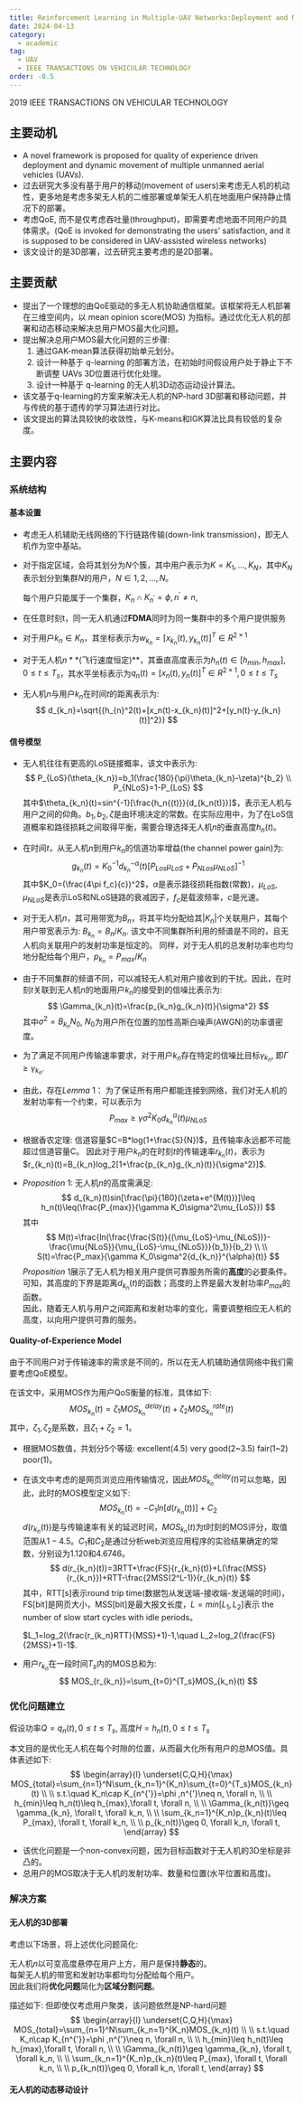 ```yaml
---
title: Reinforcement Learning in Multiple-UAV Networks:Deployment and Movement Design 
date: 2024-04-13
category:
  - academic
tag:
  - UAV
  - IEEE TRANSACTIONS ON VEHICULAR TECHNOLOGY
order: -0.5
---
```


2019 IEEE TRANSACTIONS ON VEHICULAR TECHNOLOGY

## 主要动机

- A novel framework is proposed for quality of experience driven deployment and dynamic movement of multiple unmanned aerial vehicles (UAVs).
- 过去研究大多没有基于用户的移动(movement of users)来考虑无人机的机动性，更多地是考虑多架无人机的二维部署或单架无人机在地面用户保持静止情况下的部署。
- 考虑QoE, 而不是仅考虑吞吐量(throughput)，即需要考虑地面不同用户的具体需求。(QoE is invoked for demonstrating the users’ satisfaction, and it is supposed to be considered in UAV-assisted wireless networks)
- 该文设计的是3D部署，过去研究主要考虑的是2D部署。

## 主要贡献

- 提出了一个理想的由QoE驱动的多无人机协助通信框架。该框架将无人机部署在三维空间内，以 mean opinion score(MOS) 为指标。通过优化无人机的部署和动态移动来解决总用户MOS最大化问题。
- 提出解决总用户MOS最大化问题的三步骤: 
  1. 通过GAK-mean算法获得初始单元划分。
  2. 设计一种基于 q-learning 的部署方法，在初始时间假设用户处于静止下不断调整 UAVs 3D位置进行优化处理。
  3. 设计一种基于 q-learning 的无人机3D动态运动设计算法。
- 该文基于q-learning的方案来解决无人机的NP-hard 3D部署和移动问题，并与传统的基于遗传的学习算法进行对比。
- 该文提出的算法具较快的收敛性，与K-means和IGK算法比具有较低的复杂度。

## 主要内容

### 系统结构

#### 基本设置

- 考虑无人机辅助无线网络的下行链路传输(down-link transmission)，即无人机作为空中基站。

- 对于指定区域，会将其划分为$N$个簇，其中用户表示为$K={K_1,\dots,K_N}$，其中$K_N$表示划分到集群$N$的用户，$N\in{1,2,\dots,N}$。

  每个用户只能属于一个集群，$K_n\cap K_{n^{'}}=\phi, n^{'}\ne n,$

- 在任意时刻t，同一无人机通过**FDMA**同时为同一集群中的多个用户提供服务

- 对于用户$k_n\in K_n$，其坐标表示为$w_{k_n}=[x_{k_n}(t),y_{k_n}(t)]^T\in R^{2\times1}$

- 对于无人机$n**$(飞行速度恒定)**，其垂直高度表示为$h_n(t)\in[h_{min},h_{max}], 0\leq t\leq T_s$，其水平坐标表示为$q_n(t)=[x_n(t),y_n(t)]^T\in R^{2\times 1}, 0\leq t\leq T_s$

-  无人机$n$与用户$k_n$在时间$t$的距离表示为:
  $$
  d_{k_n}=\sqrt{{h_{n}^2(t)+[x_n(t)-x_{k_n}(t)]^2+[y_n(t)-y_{k_n}(t)]^2}}
  $$

#### 信号模型

- 无人机往往有更高的LoS链接概率，该文中表示为: 
  $$
  P_{LoS}(\theta_{k_n})=b_1(\frac{180}{\pi}\theta_{k_n}-\zeta)^{b_2} \\
  P_{NLoS}=1-P_{LoS}
  $$
  其中$\theta_{k_n}(t)=sin^{-1}[\frac{h_n{(t)}}{d_{k_n(t)}}]$，表示无人机与用户之间的仰角。$b_1, b_2, \zeta$是由环境决定的常数。在实际应用中，为了在LoS信道概率和路径损耗之间取得平衡，需要合理选择无人机$n$的垂直高度$h_n(t)$。

- 在时间$t$，从无人机$n$到用户$k_n$的信道功率增益(the channel power gain)为:
  $$
  g_{k_n}(t)={K_0}^{-1}{d_{k_n}}^{-\alpha}(t)[P_{Los}\mu_{LoS}+P_{NLos}\mu_{NLoS}]^{-1}
  $$
  其中$K_0=(\frac{4\pi f_c}{c})^2$，$\alpha$是表示路径损耗指数(常数)，$\mu_{LoS},\mu_{NLoS}$是表示LoS和NLoS链路的衰减因子，$f_c$是载波频率，$c$是光速。

- 对于无人机$n$，其可用带宽为$B_n$，将其平均分配给其$\left | K_n \right |$个关联用户，其每个用户带宽表示为: $B_{k_n}=B_n/K_n$.
  该文中不同集群所利用的频谱是不同的，且无人机向关联用户的发射功率是恒定的。
  同样，对于无人机的总发射功率也均匀地分配给每个用户，$p_{k_n}=P_{max}/K_n$

- 由于不同集群的频谱不同，可以减轻无人机对用户接收到的干扰。因此，在时刻$t$关联到无人机$n$的地面用户$k_n$的接受到的信噪比表示为:
  $$
  \Gamma_{k_n}(t)=\frac{p_{k_n}g_{k_n}(t)}{\sigma^2}
  $$
  其中$\sigma^2=B_{k_n}N_0$, $N_0$为用户所在位置的加性高斯白噪声(AWGN)的功率谱密度。

- 为了满足不同用户传输速率要求，对于用户$k_n$存在特定的信噪比目标$\gamma_{k_n}$, 即$\Gamma\geq \gamma_{k_n}$.

- 由此，存在$Lemma\ 1$： 为了保证所有用户都能连接到网络，我们对无人机的发射功率有一个约束，可以表示为
  $$
  P_{max}\ge\gamma\sigma^{2}K_0{d_{k_n}}^{\alpha}(t)\mu_{NLoS}
  $$

- 根据香农定理: 信道容量$C=B*log(1+\frac{S}{N})$，且传输率永远都不可能超过信道容量C。
  因此对于用户$k_n$的在时刻$t$的传输速率$r_{k_n}(t)$，表示为$r_{k_n}(t)=B_{k_n}log_2[1+\frac{p_{k_n}g_{k_n}(t)}{\sigma^2}]$.

- $Proposition\ 1:$ 无人机$n$的高度需满足:
  $$
  d_{k_n}(t)sin[\frac{\pi}{180}(\zeta+e^{M(t)})]\leq h_n(t)\leq(\frac{P_{max}}{\gamma K_0\sigma^2\mu_{LoS}})
  $$
  其中
  $$
  M(t)=\frac{ln(\frac{\frac{S(t)}{(\mu_{LoS}-\mu_{NLoS})}-\frac{\mu{NLoS}}{\mu_{LoS}-\mu_{NLoS}}}{b_1}}{b_2}
  \\
  \\
  S(t)=\frac{P_max}{\gamma K_0\sigma^2{d_{k_n}}^{\alpha}(t)}
  $$
  $Proposition\ 1$展示了无人机为相关用户提供可靠服务所需的**高度**的必要条件。  
  可知，其高度的下界是距离$d_{k_n}(t)$的函数；高度的上界是最大发射功率$P_{max}$的函数。  
  因此，随着无人机与用户之间距离和发射功率的变化，需要调整相应无人机的高度，以向用户提供可靠的服务。

#### Quality-of-Experience Model

由于不同用户对于传输速率的需求是不同的，所以在无人机辅助通信网络中我们需要考虑QoE模型。

在该文中，采用MOS作为用户QoS衡量的标准，具体如下:
$$
MOS_{k_n}(t)=\zeta_1{MOS_{k_n}}^{delay}(t)+\zeta_2{MOS_{k_n}}^{rate}(t)
$$
其中，$\zeta_1,\zeta_2$是系数，且$\zeta_1+\zeta_2=1$。

- 根据MOS数值，共划分5个等级: excellent(4.5)  very good(2~3.5)  fair(1~2)  poor(1)。

- 在该文中考虑的是网页浏览应用传输情况，因此${MOS_{k_n}}^{delay}(t)$可以忽略，因此，此时的MOS模型定义如下:
  $$
  MOS_{k_n}(t)=-C_1ln[d(r_{k_n}(t))]+C_2
  $$
  $d(r_{k_n}(t))$是与传输速率有关的延迟时间，$MOS_{k_n}(t)$为t时刻的MOS评分，取值范围从$1-4.5$。$C_1$和$C_2$是通过分析web浏览应用程序的实验结果确定的常数，分别设为1.120和4.6746。
  $$
  d(r_{k_n}(t))=3RTT+\frac{FS}{r_{k_n}(t)}+L(\frac{MSS}{r_{k_n}})+RTT-\frac{2MSS(2^L-1)}{r_{k_n}(t)}
  $$
  其中，RTT[s]表示round trip time(数据包从发送端-接收端-发送端的时间)，FS[bit]是网页大小，MSS[bit]是最大报文长度，$L=min[L_1,L_2]$表示 the number of slow start cycles with idle periods。  

  $L_1=log_2(\frac{r_{k_n}RTT}{MSS}+1)-1,\quad L_2=log_2(\frac{FS}{2MSS}+1)-1$.

- 用户$r_{k_n}$在一段时间$T_s$内的MOS总和为: 
  $$
  MOS_{r_{k_n}}=\sum_{t=0}^{T_s}MOS_{k_n}(t)
  $$

### 优化问题建立

假设功率$Q={q_n(t),0\leq t\leq T_s}$, 高度$H={h_n(t),0\leq t\leq T_s}$

本文目的是优化无人机在每个时隙的位置，从而最大化所有用户的总MOS值。具体表述如下:
$$
\begin{array}{l}
\underset{C,Q,H}{\max} MOS_{total}=\sum_{n=1}^N\sum_{k_n=1}^{K_n}\sum_{t=0}^{T_s}MOS_{k_n}(t)
\\
\\
s.t.\quad K_n\cap K_{n^{'}}=\phi ,n^{'}\neq n, \forall n,
\\
\\
h_{min}\leq h_n(t)\leq h_{max},\forall t, \forall n,
\\
\\
\Gamma_{k_n(t)}\geq \gamma_{k_n}, \forall t, \forall k_n,
\\
\\
\sum_{k_n=1}^{K_n}p_{k_n}(t)\leq P_{max}, \forall t, \forall k_n,
\\
\\
p_{k_n(t)}\geq 0, \forall k_n, \forall t,
\end{array}
$$

- 该优化问题是一个non-convex问题，因为目标函数对于无人机的3D坐标是非凸的。
- 总用户的MOS取决于无人机的发射功率、数量和位置(水平位置和高度)。

### 解决方案

#### 无人机的3D部署

考虑以下场景，将上述优化问题简化:

无人机$n$以可变高度悬停在用户上方，用户是保持**静态**的。  
每架无人机的带宽和发射功率都均匀分配给每个用户。  
因此我们将**优化问题**简化为**区域分割问题**。

描述如下: 但即使仅考虑用户聚类，该问题依然是NP-hard问题
$$
\begin{array}{l}
\underset{C,Q,H}{\max} MOS_{total}=\sum_{n=1}^N\sum_{k_n=1}^{K_n}MOS_{k_n}(t)
\\
\\
s.t.\quad K_n\cap K_{n^{'}}=\phi ,n^{'}\neq n, \forall n,
\\
\\
h_{min}\leq h_n(t)\leq h_{max},\forall t, \forall n,
\\
\\
\Gamma_{k_n(t)}\geq \gamma_{k_n}, \forall t, \forall k_n,
\\
\\
\sum_{k_n=1}^{K_n}p_{k_n}(t)\leq P_{max}, \forall t, \forall k_n,
\\
\\
p_{k_n(t)}\geq 0, \forall k_n, \forall t,
\end{array}
$$


#### 无人机的动态移动设计

